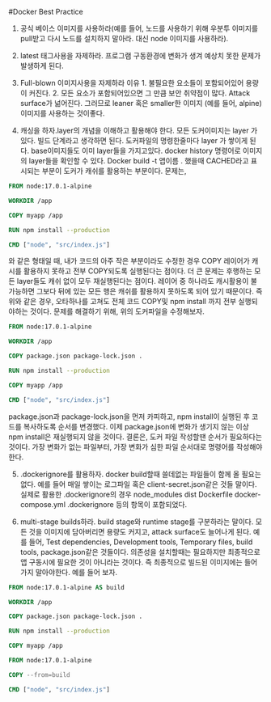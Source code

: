 #Docker Best Practice

1. 공식 베이스 이미지를 사용하라(예를 들어, 노드를 사용하기 위해 우분투 이미지를 pull받고 다시 노드를 설치하지 말아라. 대신 node 이미지를 사용하라).

2. latest 태그사용을 자제하라. 프로그램 구동환경에 변화가 생겨 예상치 못한 문제가 발생하게 된다.  

3. Full-blown 이미지사용을 자제하라 이유 1. 불필요한 요소들이 포함되어있어 용량이 커진다. 2. 모든 요소가 포함되어있으면 그 만큼 보안 취약점이 많다. Attack surface가 넒어진다.  그러므로 leaner 혹은 smaller한 이미지 (예를 들어, alpine)이미지를 사용하는 것이좋다. 
 
4. 캐싱을 하자.layer의 개념을 이해하고 활용해야 한다. 모든 도커이미지는 layer 가 있다. 빌드 단계라고 생각하면 된다. 도커파일의 명령한줄마다 layer 가 쌓이게 된다. base이미지들도 이미 layer들을 가지고있다.
docker history 명령어로 이미지의 layer들을 확인할 수 있다. Docker build -t 앱이름 . 했을때 CACHED라고 표시되는 부분이 도커가 캐쉬를 활용하는 부분이다. 문제는,

```dockerfile
FROM node:17.0.1-alpine

WORKDIR /app

COPY myapp /app

RUN npm install --production

CMD ["node", "src/index.js"]
```
와 같은 형태일 때, 내가 코드의 아주 작은 부분이라도 수정한 경우 COPY 레이어가 캐시를 활용하지 못하고 전부 COPY되도록 실행된다는 점이다. 더 큰 문제는 후행하는 모든 layer들도 캐쉬 없이 모두 재실행된다는 점이다.
레이어 중 하나라도 캐시활용이 불가능하면 그보다 뒤에 있는 모든 행은 캐쉬를 활용하지 못하도록 되어 있기 때문이다. 즉 위와 같은 경우, 오타하나를 고쳐도 전체 코드 COPY및 npm install 까지 전부 실행되야하는 것이다.
문제를 해결하기 위해, 위의 도커파일을 수정해보자.

```dockerfile
FROM node:17.0.1-alpine

WORKDIR /app

COPY package.json package-lock.json .

RUN npm install --production

COPY myapp /app

CMD ["node", "src/index.js"]
```
package.json과 package-lock.json을 먼저 카피하고, npm install이 실행된 후 코드를 복사하도록 순서를 변경했다. 이제 package.json에 변화가 생기지 않는 이상 npm install은 재실행되지 않을 것이다.
결론은, 도커 파일 작성할땐 순서가 필요하다는 것이다. 가장 변화가 없는 파일부터, 가장 변화가 심한 파일 순서대로 명령어를 작성해야한다. 

5. .dockerignore를 활용하자. docker build할때 쓸데없는 파일들이 함께 올 필요는 없다. 예를 들어 매일 쌓이는 로그파일 혹은 client-secret.json같은 것들 말이다.
실제로 활용한 .dockerignore의 경우 
node_modules
dist
Dockerfile
docker-compose.yml
.dockerignore
등의 항목이 포함되었다.

6. multi-stage builds하라. build stage와 runtime stage를 구분하라는 말이다. 모든 것을 이미지에 담아버리면 용량도 커지고, attack surface도 늘어나게 된다. 예를 들어, Test dependencies, Development tools, Temporary files, build tools, package.json같은 것들이다. 의존성을 설치할때는 필요하지만
최종적으로 앱 구동시에 필요한 것이 아니라는 것이다. 즉 최종적으로 빌드된 이미지에는 들어가지 말아야한다. 예를 들어 보자.
```dockerfile
FROM node:17.0.1-alpine AS build

WORKDIR /app

COPY package.json package-lock.json .

RUN npm install --production

COPY myapp /app

FROM node:17.0.1-alpine

COPY --from=build 

CMD ["node", "src/index.js"]
```


